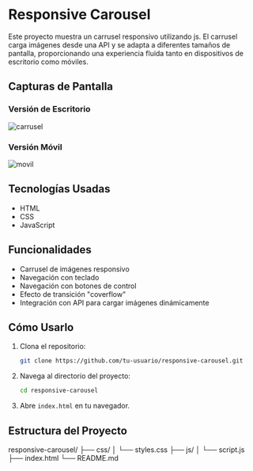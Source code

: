 # Responsive Carousel

Este proyecto muestra un carrusel responsivo utilizando js. El carrusel carga imágenes desde una API y se adapta a diferentes tamaños de pantalla, proporcionando una experiencia fluida tanto en dispositivos de escritorio como móviles.

## Capturas de Pantalla

### Versión de Escritorio
![carrusel](https://github.com/user-attachments/assets/b7ba2aed-f483-48b6-9dd1-5ca4000527b8)

### Versión Móvil
![movil](https://github.com/user-attachments/assets/bd53f0b5-d4f5-4fa5-9d7d-0da1b92fda68)

## Tecnologías Usadas

- HTML
- CSS
- JavaScript

## Funcionalidades

- Carrusel de imágenes responsivo
- Navegación con teclado
- Navegación con botones de control
- Efecto de transición "coverflow"
- Integración con API para cargar imágenes dinámicamente

## Cómo Usarlo

1. Clona el repositorio:
    ```sh
    git clone https://github.com/tu-usuario/responsive-carousel.git
    ```

2. Navega al directorio del proyecto:
    ```sh
    cd responsive-carousel
    ```

3. Abre `index.html` en tu navegador.

## Estructura del Proyecto

responsive-carousel/
├── css/
│ └── styles.css
├── js/
│ └── script.js
├── index.html
└── README.md
